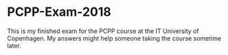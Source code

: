 # PCPP-Exam-2018

This is my finished exam for the PCPP course at the IT University of Copenhagen. 
My answers might help someone taking the course sometime later. 
